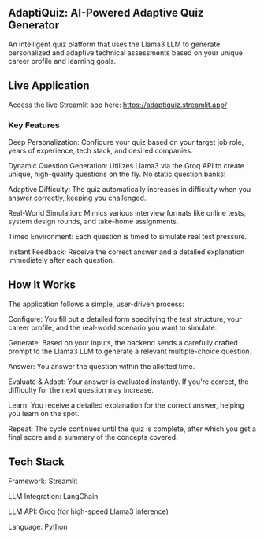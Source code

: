 ## AdaptiQuiz: AI-Powered Adaptive Quiz Generator
An intelligent quiz platform that uses the Llama3 LLM to generate personalized and adaptive technical assessments based on your unique career profile and learning goals.

## Live Application
Access the live Streamlit app here: https://adaptiquiz.streamlit.app/
### Key Features
Deep Personalization: Configure your quiz based on your target job role, years of experience, tech stack, and desired companies.

Dynamic Question Generation: Utilizes Llama3 via the Groq API to create unique, high-quality questions on the fly. No static question banks!

Adaptive Difficulty: The quiz automatically increases in difficulty when you answer correctly, keeping you challenged.

Real-World Simulation: Mimics various interview formats like online tests, system design rounds, and take-home assignments.

Timed Environment: Each question is timed to simulate real test pressure.

Instant Feedback: Receive the correct answer and a detailed explanation immediately after each question.

## How It Works
The application follows a simple, user-driven process:

Configure: You fill out a detailed form specifying the test structure, your career profile, and the real-world scenario you want to simulate.

Generate: Based on your inputs, the backend sends a carefully crafted prompt to the Llama3 LLM to generate a relevant multiple-choice question.

Answer: You answer the question within the allotted time.

Evaluate & Adapt: Your answer is evaluated instantly. If you're correct, the difficulty for the next question may increase.

Learn: You receive a detailed explanation for the correct answer, helping you learn on the spot.

Repeat: The cycle continues until the quiz is complete, after which you get a final score and a summary of the concepts covered.

## Tech Stack
Framework: Streamlit

LLM Integration: LangChain

LLM API: Groq (for high-speed Llama3 inference)

Language: Python
